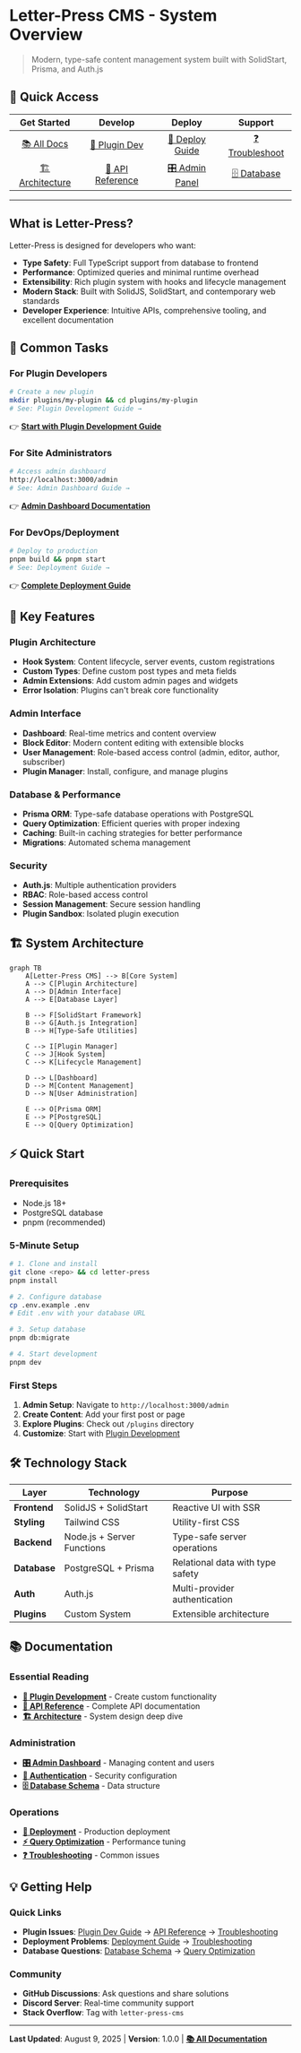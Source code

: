 # Letter-Press CMS - System Overview

> Modern, type-safe content management system built with SolidStart, Prisma, and Auth.js

## 🚀 Quick Access

| **Get Started** | **Develop** | **Deploy** | **Support** |
|:---:|:---:|:---:|:---:|
| [📚 All Docs](./README.md) | [🔌 Plugin Dev](./Plugin-Development.md) | [🚀 Deploy Guide](./Deployment.md) | [❓ Troubleshoot](./Troubleshooting.md) |
| [🏗️ Architecture](./Architecture.md) | [📖 API Reference](./API-Reference.md) | [🎛️ Admin Panel](./Admin-Dashboard.md) | [🗄️ Database](./Database-Schema.md) |

---

## What is Letter-Press?

Letter-Press is designed for developers who want:
- **Type Safety**: Full TypeScript support from database to frontend
- **Performance**: Optimized queries and minimal runtime overhead  
- **Extensibility**: Rich plugin system with hooks and lifecycle management
- **Modern Stack**: Built with SolidJS, SolidStart, and contemporary web standards
- **Developer Experience**: Intuitive APIs, comprehensive tooling, and excellent documentation

## 🎯 Common Tasks

### For Plugin Developers
```bash
# Create a new plugin
mkdir plugins/my-plugin && cd plugins/my-plugin
# See: Plugin Development Guide →
```
👉 **[Start with Plugin Development Guide](./Plugin-Development.md)**

### For Site Administrators
```bash
# Access admin dashboard
http://localhost:3000/admin
# See: Admin Dashboard Guide →
```
👉 **[Admin Dashboard Documentation](./Admin-Dashboard.md)**

### For DevOps/Deployment
```bash
# Deploy to production
pnpm build && pnpm start
# See: Deployment Guide →
```
👉 **[Complete Deployment Guide](./Deployment.md)**

## 🔧 Key Features

### Plugin Architecture
- **Hook System**: Content lifecycle, server events, custom registrations
- **Custom Types**: Define custom post types and meta fields
- **Admin Extensions**: Add custom admin pages and widgets
- **Error Isolation**: Plugins can't break core functionality

### Admin Interface
- **Dashboard**: Real-time metrics and content overview
- **Block Editor**: Modern content editing with extensible blocks
- **User Management**: Role-based access control (admin, editor, author, subscriber)
- **Plugin Manager**: Install, configure, and manage plugins

### Database & Performance
- **Prisma ORM**: Type-safe database operations with PostgreSQL
- **Query Optimization**: Efficient queries with proper indexing
- **Caching**: Built-in caching strategies for better performance
- **Migrations**: Automated schema management

### Security
- **Auth.js**: Multiple authentication providers
- **RBAC**: Role-based access control
- **Session Management**: Secure session handling
- **Plugin Sandbox**: Isolated plugin execution

## 🏗️ System Architecture

```mermaid
graph TB
    A[Letter-Press CMS] --> B[Core System]
    A --> C[Plugin Architecture]
    A --> D[Admin Interface]
    A --> E[Database Layer]
    
    B --> F[SolidStart Framework]
    B --> G[Auth.js Integration]
    B --> H[Type-Safe Utilities]
    
    C --> I[Plugin Manager]
    C --> J[Hook System]
    C --> K[Lifecycle Management]
    
    D --> L[Dashboard]
    D --> M[Content Management]
    D --> N[User Administration]
    
    E --> O[Prisma ORM]
    E --> P[PostgreSQL]
    E --> Q[Query Optimization]
```

## ⚡ Quick Start

### Prerequisites
- Node.js 18+
- PostgreSQL database  
- pnpm (recommended)

### 5-Minute Setup
```bash
# 1. Clone and install
git clone <repo> && cd letter-press
pnpm install

# 2. Configure database
cp .env.example .env
# Edit .env with your database URL

# 3. Setup database
pnpm db:migrate

# 4. Start development
pnpm dev
```

### First Steps
1. **Admin Setup**: Navigate to `http://localhost:3000/admin`
2. **Create Content**: Add your first post or page
3. **Explore Plugins**: Check out `/plugins` directory
4. **Customize**: Start with [Plugin Development](./Plugin-Development.md)

## 🛠️ Technology Stack

| Layer | Technology | Purpose |
|-------|------------|---------|
| **Frontend** | SolidJS + SolidStart | Reactive UI with SSR |
| **Styling** | Tailwind CSS | Utility-first CSS |
| **Backend** | Node.js + Server Functions | Type-safe server operations |
| **Database** | PostgreSQL + Prisma | Relational data with type safety |
| **Auth** | Auth.js | Multi-provider authentication |
| **Plugins** | Custom System | Extensible architecture |

## 📚 Documentation

### Essential Reading
- **[🔌 Plugin Development](./Plugin-Development.md)** - Create custom functionality
- **[📖 API Reference](./API-Reference.md)** - Complete API documentation
- **[🏗️ Architecture](./Architecture.md)** - System design deep dive

### Administration
- **[🎛️ Admin Dashboard](./Admin-Dashboard.md)** - Managing content and users
- **[🔐 Authentication](./Authentication-Middleware.md)** - Security configuration
- **[🗄️ Database Schema](./Database-Schema.md)** - Data structure

### Operations
- **[🚀 Deployment](./Deployment.md)** - Production deployment
- **[⚡ Query Optimization](./Query-Optimization.md)** - Performance tuning
- **[❓ Troubleshooting](./Troubleshooting.md)** - Common issues

## 💡 Getting Help

### Quick Links
- **Plugin Issues**: [Plugin Dev Guide](./Plugin-Development.md) → [API Reference](./API-Reference.md) → [Troubleshooting](./Troubleshooting.md)
- **Deployment Problems**: [Deployment Guide](./Deployment.md) → [Troubleshooting](./Troubleshooting.md)
- **Database Questions**: [Database Schema](./Database-Schema.md) → [Query Optimization](./Query-Optimization.md)

### Community
- **GitHub Discussions**: Ask questions and share solutions
- **Discord Server**: Real-time community support  
- **Stack Overflow**: Tag with `letter-press-cms`

---

**Last Updated**: August 9, 2025 | **Version**: 1.0.0 | **[📚 All Documentation](./README.md)**